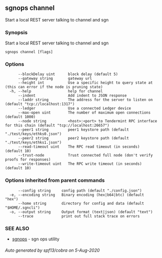 ## sgnops channel

Start a local REST server talking to channel and sgn

### Synopsis

Start a local REST server talking to channel and sgn

```
sgnops channel [flags]
```

### Options

```
      --blockDelay uint      block delay (default 5)
      --gateway string       gateway url
      --height int           Use a specific height to query state at (this can error if the node is pruning state)
  -h, --help                 help for channel
      --indent               Add indent to JSON response
      --laddr string         The address for the server to listen on (default "tcp://localhost:1317")
      --ledger               Use a connected Ledger device
      --max-open uint        The number of maximum open connections (default 1000)
      --node string          <host>:<port> to Tendermint RPC interface for this chain (default "tcp://localhost:26657")
      --peer1 string         peer1 keystore path (default "./test/keys/ethks0.json")
      --peer2 string         peer2 keystore path (default "./test/keys/ethks1.json")
      --read-timeout uint    The RPC read timeout (in seconds) (default 10)
      --trust-node           Trust connected full node (don't verify proofs for responses)
      --write-timeout uint   The RPC write timeout (in seconds) (default 10)
```

### Options inherited from parent commands

```
      --config string     config path (default "./config.json")
  -e, --encoding string   Binary encoding (hex|b64|btc) (default "hex")
      --home string       directory for config and data (default "$HOME/.sgncli")
  -o, --output string     Output format (text|json) (default "text")
      --trace             print out full stack trace on errors
```

### SEE ALSO

* [sgnops](sgnops.md)	 - sgn ops utility

###### Auto generated by spf13/cobra on 5-Aug-2020
